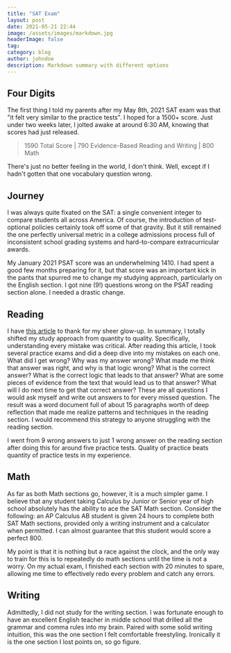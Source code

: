 ```yaml
---
title: "SAT Exam"
layout: post
date: 2021-05-21 22:44
image: /assets/images/markdown.jpg
headerImage: false
tag:
category: blog
author: johndoe
description: Markdown summary with different options
---
```


## Four Digits

The first thing I told my parents after my May 8th, 2021 SAT exam was that "it felt very similar to the practice tests". I hoped for a 1500+ score. Just under two weeks later, I jolted awake at around 6:30 AM, knowing that scores had just released. 

> 1590 Total Score | 790 Evidence-Based Reading and Writing | 800 Math

There's just no better feeling in the world, I don't think. Well, except if I hadn't gotten that one vocabulary question wrong. 

## Journey

I was always quite fixated on the SAT: a single convenient integer to compare students all across America. Of course, the introduction of test-optional policies certainly took off some of that gravity. But it still remained the one perfectly universal metric in a college admissions process full of inconsistent school grading systems and hard-to-compare extracurricular awards. 

My January 2021 PSAT score was an underwhelming 1410. I had spent a good few months preparing for it, but that score was an important kick in the pants that spurred me to change my studying approach, particularly on the English section. I got nine (9!) questions wrong on the PSAT reading section alone. I needed a drastic change.

## Reading

I have [this article](https://blog.prepscholar.com/how-to-get-800-on-sat-writing-11-strategies-from-a-perfect-scorer) to thank for my sheer glow-up. In summary, I totally shifted my study approach from quantity to quality. Specifically, understanding every mistake was critical. After reading this article, I took several practice exams and did a deep dive into my mistakes on each one. What did I get wrong? Why was my answer wrong? What made me think that answer was right, and why is that logic wrong? What is the correct answer? What is the correct logic that leads to that answer? What are some pieces of evidence from the text that would lead us to that answer? What will I do next time to get that correct answer? These are all questions I would ask myself and write out answers to for every missed question. The result was a word document full of about 15 paragraphs worth of deep reflection that made me realize patterns and techniques in the reading section. I would recommend this strategy to anyone struggling with the reading section.

I went from 9 wrong answers to just 1 wrong answer on the reading section after doing this for around five practice tests. Quality of practice beats quantity of practice tests in my experience.

## Math

As far as both Math sections go, however, it is a much simpler game. I believe that any student taking Calculus by Junior or Senior year of high school absolutely has the ability to ace the SAT Math section. Consider the following: an AP Calculus AB student is given 24 hours to complete both SAT Math sections, provided only a writing instrument and a calculator when permitted. I can almost guarantee that this student would score a perfect 800.

My point is that it is nothing but a race against the clock, and the only way to train for this is to repeatedly do math sections until the time is not a worry. On my actual exam, I finished each section with 20 minutes to spare, allowing me time to effectively redo every problem and catch any errors.

## Writing

Admittedly, I did not study for the writing section. I was fortunate enough to have an excellent English teacher in middle school that drilled all the grammar and comma rules into my brain. Paired with some solid writing intuition, this was the one section I felt comfortable freestyling. Ironically it is the one section I lost points on, so go figure.